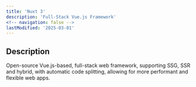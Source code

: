 ```yaml
---
title: 'Nuxt 3'
description: 'Full-Stack Vue.js Framework'
<!-- navigation: false -->
lastModified: '2025-03-01'
---
```


## Description

Open-source Vue.js-based, full-stack web framework,  supporting SSG, SSR and hybrid, with automatic code splitting, allowing for more performant and flexible web apps.
